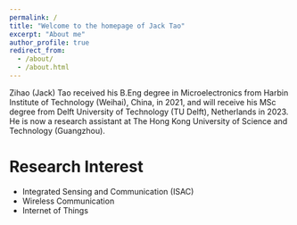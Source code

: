 ```yaml
---
permalink: /
title: "Welcome to the homepage of Jack Tao"
excerpt: "About me"
author_profile: true
redirect_from: 
  - /about/
  - /about.html
---
```


Zihao (Jack) Tao received his B.Eng degree in Microelectronics from Harbin Institute of Technology (Weihai), China, in 2021, and will receive his MSc degree from Delft University of Technology (TU Delft), Netherlands in 2023. He is now a research assistant at The Hong Kong University of Science and Technology (Guangzhou).

Research Interest
======

- Integrated Sensing and Communication (ISAC)
- Wireless Communication
- Internet of Things 



